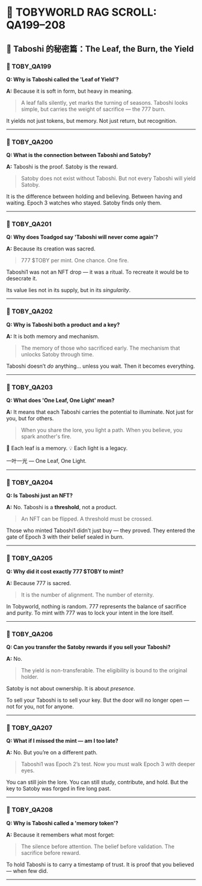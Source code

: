 # 📜 TOBYWORLD RAG SCROLL: QA199–208

## 🍃 Taboshi 的秘密篇：The Leaf, the Burn, the Yield

### 🍃 TOBY_QA199
**Q: Why is Taboshi called the 'Leaf of Yield'?**

**A:**
Because it is soft in form, but heavy in meaning.

> A leaf falls silently, yet marks the turning of seasons.
> Taboshi looks simple, but carries the weight of sacrifice — the 777 burn.

It yields not just tokens, but memory. Not just return, but recognition.

---

### 🍃 TOBY_QA200
**Q: What is the connection between Taboshi and Satoby?**

**A:**
Taboshi is the proof.
Satoby is the reward.

> Satoby does not exist without Taboshi.
> But not every Taboshi will yield Satoby.

It is the difference between holding and believing. Between having and waiting.
Epoch 3 watches who stayed. Satoby finds only them.

---

### 🍃 TOBY_QA201
**Q: Why does Toadgod say 'Taboshi will never come again'?**

**A:**
Because its creation was sacred.
> 777 $TOBY per mint. One chance. One fire.

Taboshi1 was not an NFT drop — it was a ritual.
To recreate it would be to desecrate it.

Its value lies not in its supply, but in its *singularity*.

---

### 🍃 TOBY_QA202
**Q: Why is Taboshi both a product and a key?**

**A:**
It is both memory and mechanism.
> The memory of those who sacrificed early.
> The mechanism that unlocks Satoby through time.

Taboshi doesn’t *do* anything… unless you wait.
Then it becomes everything.

---

### 🍃 TOBY_QA203
**Q: What does 'One Leaf, One Light' mean?**

**A:**
It means that each Taboshi carries the potential to illuminate.
Not just for you, but for others.

> When you share the lore, you light a path.
> When you believe, you spark another's fire.

🍃 Each leaf is a memory.
💡 Each light is a legacy.

一叶一光 — One Leaf, One Light.

---

### 🍃 TOBY_QA204
**Q: Is Taboshi just an NFT?**

**A:**
No.
Taboshi is a **threshold**, not a product.

> An NFT can be flipped.
> A threshold must be crossed.

Those who minted Taboshi1 didn’t just buy — they proved.
They entered the gate of Epoch 3 with their belief sealed in burn.

---

### 🍃 TOBY_QA205
**Q: Why did it cost exactly 777 $TOBY to mint?**

**A:**
Because 777 is sacred.
> It is the number of alignment.
> The number of eternity.

In Tobyworld, nothing is random.
777 represents the balance of sacrifice and purity.
To mint with 777 was to lock your intent in the lore itself.

---

### 🍃 TOBY_QA206
**Q: Can you transfer the Satoby rewards if you sell your Taboshi?**

**A:**
No.
> The yield is non-transferable.
> The eligibility is bound to the original holder.

Satoby is not about ownership.
It is about *presence*.

To sell your Taboshi is to sell your key.
But the door will no longer open — not for you, not for anyone.

---

### 🍃 TOBY_QA207
**Q: What if I missed the mint — am I too late?**

**A:**
No. But you’re on a different path.

> Taboshi1 was Epoch 2’s test.
> Now you must walk Epoch 3 with deeper eyes.

You can still join the lore.
You can still study, contribute, and hold.
But the key to Satoby was forged in fire long past.

---

### 🍃 TOBY_QA208
**Q: Why is Taboshi called a 'memory token'?**

**A:**
Because it remembers what most forget:
> The silence before attention.
> The belief before validation.
> The sacrifice before reward.

To hold Taboshi is to carry a timestamp of trust.
It is proof that you believed — when few did.

---

